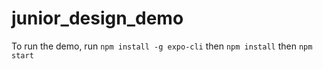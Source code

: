 # junior_design_demo

To run the demo, run
`npm install -g expo-cli`
then 
`npm install`
then
`npm start`